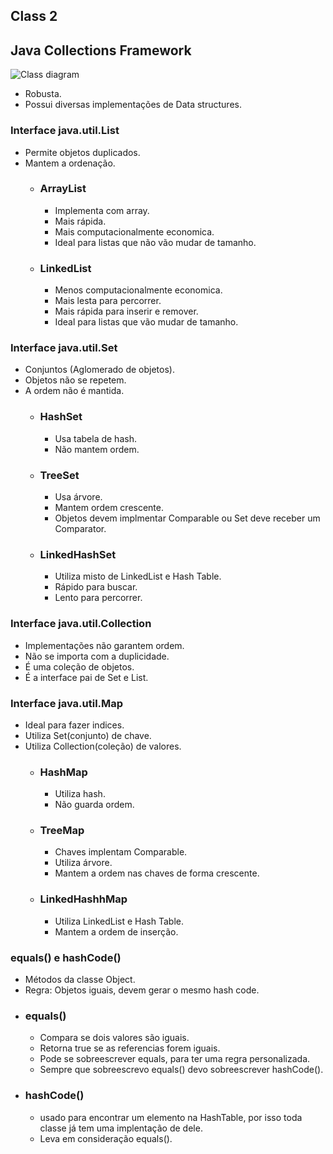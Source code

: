 ## Class 2
## Java Collections Framework
![Class diagram](https://www.codejava.net/images/articles/javacore/collections/collections%20framework%20overview.png)

- Robusta.
- Possui diversas implementações de Data structures.

### Interface java.util.List
- Permite objetos duplicados.
- Mantem a ordenação.
  - ### ArrayList
    - Implementa com array.
    - Mais rápida.
    - Mais computacionalmente economica.
    - Ideal para listas que não vão mudar de tamanho.
  - ### LinkedList
    - Menos computacionalmente economica.
    - Mais lesta para percorrer.
    - Mais rápida para inserir e remover.
    - Ideal para listas que vão mudar de tamanho.

### Interface java.util.Set
- Conjuntos (Aglomerado de objetos).
- Objetos não se repetem.
- A ordem não é mantida.
    - ### HashSet
        - Usa tabela de hash.
        - Não mantem ordem.
    - ### TreeSet
        - Usa árvore.
        - Mantem ordem crescente.
        - Objetos devem implmentar Comparable ou Set deve receber um Comparator.
    - ### LinkedHashSet
        - Utiliza misto de LinkedList e Hash Table.
        - Rápido para buscar.
        - Lento para percorrer.

### Interface java.util.Collection
- Implementações não garantem ordem.
- Não se importa com a duplicidade.
- É uma coleção de objetos.
- É a interface pai de Set e List.

### Interface java.util.Map
- Ideal para fazer indices.
- Utiliza Set(conjunto) de chave.
- Utiliza Collection(coleção) de valores.
    - ### HashMap
        - Utiliza hash.
        - Não guarda ordem.
    - ### TreeMap
        - Chaves implentam Comparable.
        - Utiliza árvore.
        - Mantem a ordem nas chaves de forma crescente.
    - ### LinkedHashhMap
        - Utiliza LinkedList e Hash Table.
        - Mantem a ordem de inserção.
### equals() e hashCode()
- Métodos da classe Object.
- Regra: Objetos iguais, devem gerar o mesmo hash code.
- ### equals()
    - Compara se dois valores são iguais.
    - Retorna true se as referencias forem iguais.
    - Pode se sobreescrever equals, para ter uma regra personalizada.
    - Sempre que sobreescrevo equals() devo sobreescrever hashCode().
- ### hashCode()
    - usado para encontrar um elemento na HashTable, por isso toda classe já tem uma implentação de dele.
    - Leva em consideração equals().